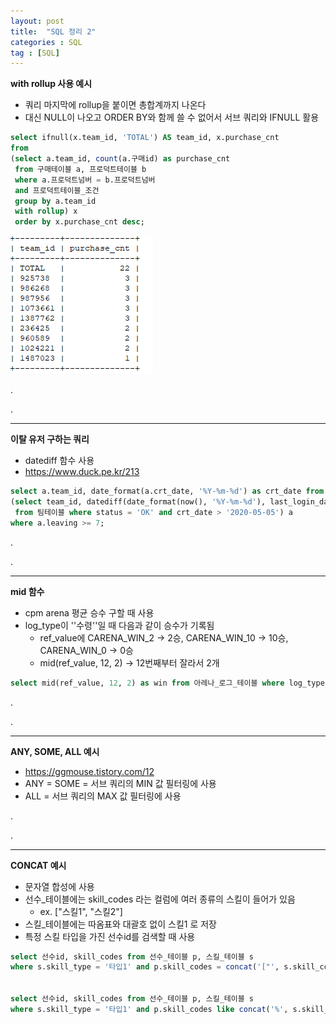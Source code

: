 ```yaml
---
layout: post
title:  "SQL 정리 2"
categories : SQL
tag : [SQL]
---
```




**with rollup 사용 예시**

- 쿼리 마지막에 rollup을 붙이면 총합계까지 나온다
- 대신 NULL이 나오고 ORDER BY와 함께 쓸 수 없어서 서브 쿼리와 IFNULL 활용

```sql
select ifnull(x.team_id, 'TOTAL') AS team_id, x.purchase_cnt 
from 
(select a.team_id, count(a.구매id) as purchase_cnt 
 from 구매테이블 a, 프로덕트테이블 b 
 where a.프로덕트넘버 = b.프로덕트넘버  
 and 프로덕트테이블_조건
 group by a.team_id 
 with rollup) x 
 order by x.purchase_cnt desc;
```

![image](../img/2021-12-05-SQL3/image.png)

.

.

---

**이탈 유저 구하는 쿼리**

- datediff 함수 사용
- https://www.duck.pe.kr/213



```sql
select a.team_id, date_format(a.crt_date, '%Y-%m-%d') as crt_date from
(select team_id, datediff(date_format(now(), '%Y-%m-%d'), last_login_date) as leaving, crt_date 
 from 팀테이블 where status = 'OK' and crt_date > '2020-05-05') a
where a.leaving >= 7;
```

.

.

---

**mid 함수**

- cpm arena 평균 승수 구할 때 사용
- log_type이 ''수령''일 때 다음과 같이 승수가 기록됨
  - ref_value에 CARENA_WIN_2 -> 2승, CARENA_WIN_10 -> 10승, CARENA_WIN_0 -> 0승
  - mid(ref_value, 12, 2) -> 12번째부터 잘라서 2개

```sql
select mid(ref_value, 12, 2) as win from 아레나_로그_테이블 where log_type = '수령';
```

.

.

---

**ANY, SOME, ALL 예시**

- https://ggmouse.tistory.com/12
- ANY = SOME = 서브 쿼리의 MIN 값 필터링에 사용
- ALL = 서브 쿼리의 MAX 값 필터링에 사용

.

.

---

**CONCAT 예시**

- 문자열 합성에 사용
- 선수_테이블에는 skill_codes 라는 컬럼에 여러 종류의 스킬이 들어가 있음
  - ex. ["스킬1", "스킬2"] 
- 스킬_테이블에는 따옴표와 대괄호 없이 스킬1 로 저장
- 특정 스킬 타입을 가진 선수id를 검색할 때 사용

```sql
select 선수id, skill_codes from 선수_테이블 p, 스킬_테이블 s 
where s.skill_type = '타입1' and p.skill_codes = concat('["', s.skill_code, '"]');


select 선수id, skill_codes from 선수_테이블 p, 스킬_테이블 s 
where s.skill_type = '타입1' and p.skill_codes like concat('%', s.skill_code, '%');
```

